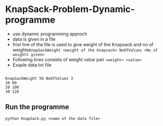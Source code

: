 # KnapSack-Problem-Dynamic-programme

- use dynamic programming approch
- data is given in a file
- frist line of the file is used to give weight of the Knapsack and no of weights```KnapSackWeight <weight of the Knapsack> NoOfValues <No of weights given>```
- Following lines consists of weight value pair ```<weight> <value>```
- Exaple data.txt file

```

KnapSackWeight 50 NoOfValues 3
10 60
20 100
30 120

```

## Run the programme
```
python KnapSack.py <name of the data file>
```
